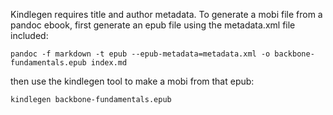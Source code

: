 Kindlegen requires title and author metadata. To generate a mobi file from a pandoc ebook, first generate an epub file using the metadata.xml file included:

```
pandoc -f markdown -t epub --epub-metadata=metadata.xml -o backbone-fundamentals.epub index.md
```

then use the kindlegen tool to make a mobi from that epub:

```
kindlegen backbone-fundamentals.epub
```
